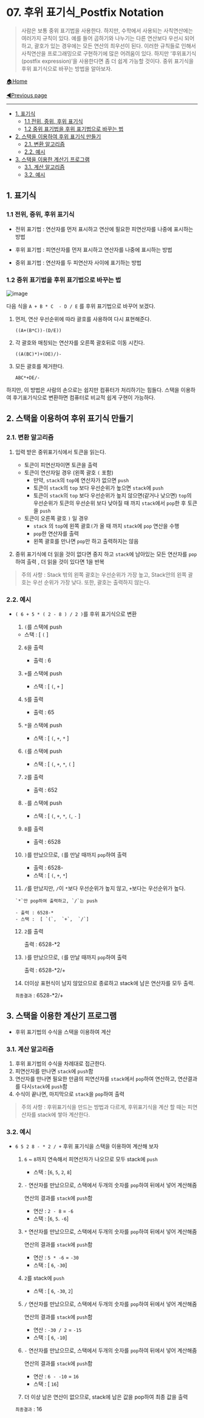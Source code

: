 # 07. 후위 표기식_Postfix Notation

> 사람은 보통 중위 표기법을 사용한다. 하지만, 수학에서 사용되는 사칙연산에는 여러가지 규칙이 있다. 예를 들어 곱하기와 나누기는 다른 연산보다 우선시 되어 하고, 괄호가 있는 경우에는 모든 연산의 최우선이 된다. 이러한 규칙들로 인해서 사칙연산을 프로그래밍으로 구현하기에 많은 어려움이 있다. 하지만 ‘후위표기식(postfix expression)’을 사용한다면 좀 더 쉽게 가능할 것이다. 중위 표기식을 후위 표기식으로 바꾸는 방법을 알아보자.

[🏠Home](https://github.com/batboy118/Study_Note)

[◀Previous page ](./)

---

<!-- TOC -->

- [1. 표기식](#1-표기식)
	- [1.1 전위, 중위, 후위 표기식](#11-전위-중위-후위-표기식)
	- [1.2 중위 표기법을 후위 표기법으로 바꾸는 법](#12-중위-표기법을-후위-표기법으로-바꾸는-법)
- [2. 스택을 이용하여 후위 표기식 만들기](#2-스택을-이용하여-후위-표기식-만들기)
	- [2.1. 변환 알고리즘](#21-변환-알고리즘)
	- [2.2. 예시](#22-예시)
- [3. 스택을 이용한 계산기 프로그램](#3-스택을-이용한-계산기-프로그램)
	- [3.1. 계산 알고리즘](#31-계산-알고리즘)
	- [3.2. 예시](#32-예시)

<!-- /TOC -->

## 1. 표기식

### 1.1 전위, 중위, 후위 표기식

- 전위 표기법 : 연산자를 먼저 표시하고 연산에 필요한 피연산자를 나중에 표시하는 방법

- 후위 표기법 : 피연산자를 먼저 표시하고 연산자를 나중에 표시하는 방법

- 중위 표기법 : 연산자를 두 피연산자 사이에 표기하는 방법

### 1.2 중위 표기법을 후위 표기법으로 바꾸는 법

![image](https://user-images.githubusercontent.com/53181778/76681134-96330c00-65e7-11ea-9b24-659944a4a805.png)

다음 식을 `A + B * C  - D / E` 를 후위 표기법으로 바꾸어 보겠다.

1. 먼저, 연산 우선순위에 따라 괄호를 사용하여 다시 표현해준다.

   `((A+(B*C))-(D/E))`

2. 각 괄호와 매칭되는 연산자를 오른쪽 괄호뒤로 이동 시킨다.

   `((A(BC)*)+(DE)/)-`

3. 모든 괄호를 제거한다.

   `ABC*+DE/-`

하지만, 이 방법은 사람의 손으로는 쉽지만 컴퓨터가 처리하기는 힘들다. 스택을 이용하여 후기표기식으로 변환하면 컴퓨터로 비교적 쉽게 구현이 가능하다.

## 2. 스택을 이용하여 후위 표기식 만들기

### 2.1. 변환 알고리즘

1. 입력 받은 중위표기식에서 토큰을 읽는다.
   - 토큰이 피연산자이면 토큰을 출력
   - 토큰이 연산자일 경우 (왼쪽 괄호 `(` 포함)
     - 만약, `stack`의 `top`에 연산자가 없으면 `push`
     - 토큰이 `stack`의 `top` 보다 우선순위가 높으면 `stack`에 `push`
     - 토큰이 `stack`의 `top` 보다 우선순위가 높지 않으면(같거나 낮으면) `top`의 우선순위가 토큰의 우선순위 보다 낮아질 때 까지 `stack`에서 `pop`한 후 토큰을 `push`
   - 토큰이 오른쪽 괄호 `)` 일 경우
     - `stack` 의 `top`에 왼쪽 괄호`(`가 올 때 까지 `stack`에 `pop` 연산을 수행
     - `pop`한 연산자를 출력
     - 왼쪽 괄호를 만나면 `pop`만 하고 출력하지는 않음

2. 중위 표기식에 더 읽을 것이 없다면 중지 하고 `stack`에 남아있는 모든 연산자를 `pop`하여 출력 , 더 읽을 것이 있다면 1을 반복

> 주의 사항 : Stack 밖의 왼쪽 괄호는 우선순위가 가장 높고, Stack안의 왼쪽 괄호는 우선 순위가 가장 낮다. 또한, 괄호는 출력하지 않는다.

### 2.2. 예시

- `( 6 + 5 * ( 2 - 8 ) / 2 )`를 후위 표기식으로 변환

  1.  `(`를 스택에 push

     - 스택 : [ `(` ]

  2. `6`을 출력

     - 출력 : 6

  3. `+`를 스택에 push

     - 스택 : [ `(`,  `+` ]

  4. `5`를 출력

     - 출력 : 65

  5. `*`을 스택에 push

     - 스택 : [ `(`,  `+`,  `*` ]

  6. `(`를 스택에 push

     - 스택 : [ `(`,  `+`,  `*`, `(` ]

  7. `2`를 출력

     - 출력 : 652

  8. `-`를 스택에 push

     - 스택 : [ `(`,  `+`,  `*`, `(`, `-` ]

  9. `8`를 출력

     - 출력 : 6528

  10. `)`를 만났으므로, `(`를 만날 때까지 `pop`하여 출력

      - 출력 : 6528-
      - 스택 :  [ `(`,  `+`,  `*`]

  11.  `/`를 만났지만, `/`이 `*`보다 우선순위가 높지 않고, `+`보다는 우선순위가 높다.

      `*`만 pop하여 출력하고, `/`는 push

      - 출력 : 6528-*
      - 스택 :  [ `(`,  `+`,  `/`]

  12. `2`를 출력

      출력 : 6528-*2

  13. `)`를 만났으므로, `(`를 만날 때까지 `pop`하여 출력

      출력 : 6528-*2/+

  14. 더이상 표현식이 남지 않았으므로 종료하고 stack에 남은 연산자를 모두 출력.

  `최종결과` : 6528-*2/+

## 3. 스택을 이용한 계산기 프로그램

- 후위 표기법의 수식을 스택을 이용하여 계산

### 3.1. 계산 알고리즘

1. 후위 표기법의 수식을 차례대로 접근한다.
2. 피연산자를 만나면 `stack`에 `push`함
3. 연산자를 만나면 필요한 만큼의 피연산자를 `stack`에서 `pop`하여 연산하고, 연산결과를 다시`stack`에 `push`함
4. 수식이 끝나면, 마지막으로 `stack`을 `pop`하여 출력

> 주의 사항 : 후위표기식을 만드는 방법과 다르게, 후위표기식을 계산 할 때는 피연산자를 stack에 쌓아 계산한다.

### 3.2. 예시

- ` 6 5 2 8 - * 2 / + ` 후위 표기식을 스택을 이용하여 계산해 보자

  1. `6` ~ `8`까지 연속해서 피연산자가 나오므로 모두 stack에 `push`

     - 스택 : [`6`,  `5`,  `2`,  `8`]

  2. `-` 연산자를 만났으므로, 스택에서 두개의 숫자를 `pop`하여 뒤에서 넣어 계산해줌

     연산의 결과를 `stack`에 `push`함

     - 연산 : `2 - 8` = `-6`
     - 스택 : [`6`,  `5`. `-6`]

  3. `*` 연산자를 만났으므로, 스택에서 두개의 숫자를 `pop`하여 뒤에서 넣어 계산해줌

     연산의 결과를 `stack`에 `push`함

     - 연산 :  `5 * -6` = `-30`
     - 스택 : [ `6`, `-30`]

  4. `2`를 stack에 `push`

     - 스택 : [ `6`, `-30`, `2`]

  5. `/` 연산자를 만났으므로, 스택에서 두개의 숫자를 `pop`하여 뒤에서 넣어 계산해줌

     연산의 결과를 `stack`에 `push`함

     - 연산 :  `-30 / 2` = `-15`
     - 스택 : [ `6`, `-10`]

  6. `-` 연산자를 만났으므로, 스택에서 두개의 숫자를 `pop`하여 뒤에서 넣어 계산해줌

     연산의 결과를 `stack`에 `push`함

     - 연산 :  `6 - -10` = `16`
     - 스택 : [ `16`]

  7. 더 이상 남은 연산이 없으므로, stack에 남은 값을 pop하여 최종 값을 출력

  `최종결과` : 16

